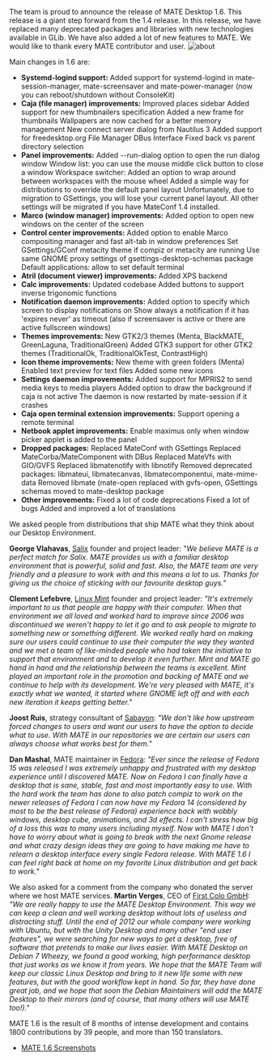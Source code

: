 <!--
.. link:
.. description:
.. tags: Releases,Salix,Linux Mint,Sabayon,Fedora
.. date: 2013-04-02 19:23:50
.. title: MATE 1.6 released
.. slug: 20130402mate-1-6-released
-->

The team is proud to announce the release of MATE Desktop 1.6. This release is
a giant step forward from the 1.4 release. In this release, we have replaced
many deprecated packages and libraries with new technologies available in
GLib. We have also added a lot of new features to MATE. We would like to thank
every MATE contributor and user. ![about](/wp-content/uploads/2013/03/about.png)

Main changes in 1.6 are:

  * **Systemd-logind support:** Added support for systemd-logind in mate-session-manager, mate-screensaver and mate-power-manager (now you can reboot/shutdown without ConsoleKit) 
  * **Caja (file manager) improvements:** Improved places sidebar Added support for new thumbnailers specification Added a new frame for thumbnails Wallpapers are now cached for a better memory management New connect server dialog from Nautilus 3 Added support for freedesktop.org File Manager DBus Interface Fixed back vs parent directory selection 
  * **Panel improvements:** Added --run-dialog option to open the run dialog window Window list: you can use the mouse middle click button to close a window Workspace switcher: Added an option to wrap around between workspaces with the mouse wheel Added a simple way for distributions to override the default panel layout Unfortunately, due to migration to GSettings, you will lose your current panel layout. All other settings will be migrated if you have MateConf 1.4 installed. 
  * **Marco (window manager) improvements:** Added option to open new windows on the center of the screen 
  * **Control center improvements:** Added option to enable Marco compositing manager and fast alt-tab in window preferences Set GSettings/GConf metacity theme if compiz or metacity are running Use same GNOME proxy settings of gsettings-desktop-schemas package Default applications: allow to set default terminal 
  * **Atril (document viewer) improvements:** Added XPS backend 
  * **Calc improvements:** Updated codebase Added buttons to support inverse trigonomic functions 
  * **Notification daemon improvements:** Added option to specify which screen to display notifications on Show always a notification if it has 'expires never' as timeout (also if screensaver is active or there are active fullscreen windows) 
  * **Themes improvements:** New GTK2/3 themes (Menta, BlackMATE, GreenLaguna, TraditionalGreen) Added GTK3 support for other GTK2 themes (TraditionalOk, TraditionalOkTest, ContrastHigh) 
  * **Icon theme improvements:** New theme with green folders (Menta) Enabled text preview for text files Added some new icons 
  * **Settings daemon improvements:** Added support for MPRIS2 to send media keys to media players Added option to draw the background if caja is not active The daemon is now restarted by mate-session if it crashes 
  * **Caja open terminal extension improvements:** Support opening a remote terminal 
  * **Netbook applet improvements:** Enable maximus only when window picker applet is added to the panel 
  * **Dropped packages:** Replaced MateConf with GSettings Replaced MateCorba/MateComponent with DBus Replaced MateVfs with GIO/GVFS Replaced libmatenotify with libnotify Removed deprecated packages: libmateui, libmatecanvas, libmatecomponentui, mate-mime-data Removed libmate (mate-open replaced with gvfs-open, GSettings schemas moved to mate-desktop package 
  * **Other improvements:** Fixed a lot of code deprecations Fixed a lot of bugs Added and improved a lot of translations 

We asked people from distributions that ship MATE what they think about our
Desktop Environment.

**George Vlahavas**, [Salix](http://www.salixos.org/) founder
and project leader: _"We believe MATE is a perfect match for Salix. MATE
provides us with a familiar desktop environment that is powerful, solid and
fast. Also, the MATE team are very friendly and a pleasure to work with and
this means a lot to us. Thanks for giving us the choice of sticking with our
favourite desktop guys."_

**Clement Lefebvre**, [Linux Mint](http://www.linuxmint.com/) founder and project leader: _"It's extremely
important to us that people are happy with their computer. When that
environment we all loved and worked hard to improve since 2006 was
discontinued we weren't happy to let it go and to ask people to migrate to
something new or something different. We worked really hard on making sure our
users could continue to use their computer the way they wanted and we met a
team of like-minded people who had taken the initiative to support that
environment and to develop it even further. Mint and MATE go hand in hand and
the relationship between the teams is excellent. Mint played an important role
in the promotion and backing of MATE and we continue to help with its
development. We're very pleased with MATE, it's exactly what we wanted, it
started where GNOME left off and with each new iteration it keeps getting
better."_

**Joost Ruis**, strategy consultant of
[Sabayon](http://www.sabayon.org/): _"We don't like how upstream forced changes
to users and want our users to have the option to decide what to use. With
MATE in our repositories we are certain our users can always choose what works
best for them."_

**Dan Mashal**, MATE maintainer in
[Fedora](https://fedoraproject.org/): _"Ever since the release of Fedora 15 was
released I was extremely unhappy and frustrated with my desktop experience
until I discovered MATE. Now on Fedora I can finally have a desktop that is
sane, stable, fast and most importantly easy to use. With the hard work the
team has done to also patch compiz to work on the newer releases of Fedora I
can now have my Fedora 14 (considered by most to be the best release of
Fedora) experience back with wobbly windows, desktop cube, animations, and 3d
effects. I can't stress how big of a loss this was to many users including
myself. Now with MATE I don't have to worry about what is going to break with
the next Gnome release and what crazy design ideas they are going to have
making me have to relearn a desktop interface every single Fedora release.
With MATE 1.6 I can feel right back at home on my favorite Linux distribution
and get back to work."_

We also asked for a comment from the company who
donated the server where we host MATE services. **Martin Verges**, CEO of [First
Colo GmbH](http://www.first-colo.net/EN/index.php): _"We are really happy to
use the MATE Desktop Environment. This way we can keep a clean and well
working desktop without lots of useless and distracting stuff. Until the end
of 2012 our whole company were working with Ubuntu, but with the Unity Desktop
and many other "end user features", we were searching for new ways to get a
desktop, free of software that pretends to make our lives easier. With MATE
Desktop on Debian 7 Wheezy, we found a good working, high performance desktop
that just works as we know it from years. We hope that the MATE Team will keep
our classic Linux Desktop and bring to it new life some with new features, but
with the good workflow kept in hand. So far, they have done great job, and we
hope that soon the Debian Maintainers will add the MATE Desktop to their
mirrors (and of course, that many others will use MATE too!)."_

MATE 1.6 is the
result of 8 months of intense development and contains 1800 contributions by
39 people, and more than 150 translators. 

  * [MATE 1.6 Screenshots](/gallery/1.6/)

